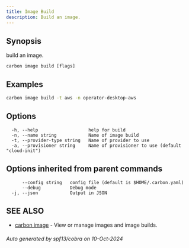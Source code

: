 ```yaml
---
title: Image Build
description: Build an image.
---
```


## Synopsis

build an image.

```
carbon image build [flags]
```

## Examples

```bash
carbon image build -t aws -n operator-desktop-aws
```

## Options

```
  -h, --help                   help for build
  -n, --name string            Name of image build
  -t, --provider-type string   Name of provider to use
  -a, --provisioner string     Name of provisioner to use (default "cloud-init")
```

## Options inherited from parent commands

```
      --config string   config file (default is $HOME/.carbon.yaml)
      --debug           Debug mode
  -j, --json            Output in JSON
```

## SEE ALSO

* [carbon image](carbon_image.md)	 - View or manage images and image builds.

###### Auto generated by spf13/cobra on 10-Oct-2024

